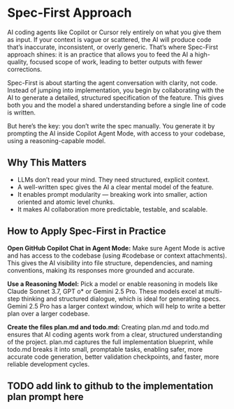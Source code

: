 # Spec-First Approach

AI coding agents like Copilot or Cursor rely entirely on what you give them as input. If your context is vague or scattered, the AI will produce code that’s inaccurate, inconsistent, or overly generic. That’s where Spec-First approach shines: it is an practice that allows you to feed the AI a high-quality, focused scope of work, leading to better outputs with fewer corrections.

Spec-First is about starting the agent conversation with clarity, not code. Instead of jumping into implementation, you begin by collaborating with the AI to generate a detailed, structured specification of the feature. This gives both you and the model a shared understanding before a single line of code is written.

But here’s the key: you don’t write the spec manually. You generate it by prompting the AI inside Copilot Agent Mode, with access to your codebase, using a reasoning-capable model.

## Why This Matters

- LLMs don’t read your mind. They need structured, explicit context.
- A well-written spec gives the AI a clear mental model of the feature.
- It enables prompt modularity — breaking work into smaller, action oriented and atomic level chunks.
- It makes AI collaboration more predictable, testable, and scalable.

## How to Apply Spec-First in Practice

**Open GitHub Copilot Chat in Agent Mode:** Make sure Agent Mode is active and has access to the codebase (using #codebase or context attachments). This gives the AI visibility into file structure, dependencies, and naming conventions, making its responses more grounded and accurate.

**Use a Reasoning Model:** Pick a model or enable reasoning in models like Claude Sonnet 3.7, GPT o* or Gemini 2.5 Pro. These models excel at multi-step thinking and structured dialogue, which is ideal for generating specs. Gemini 2.5 Pro has a larger context window, which will help to write a better plan over a larger codebase.

**Create the files plan.md and todo.md:** Creating plan.md and todo.md ensures that AI coding agents work from a clear, structured understanding of the project. plan.md captures the full implementation blueprint, while todo.md breaks it into small, promptable tasks, enabling safer, more accurate code generation, better validation checkpoints, and faster, more reliable development cycles. 


## TODO add link to github to the implementation plan prompt here